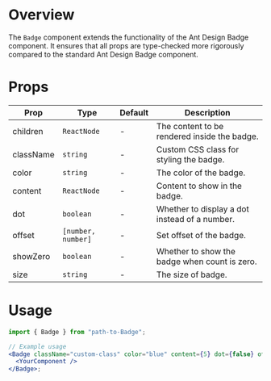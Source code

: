 # Overview

The `Badge` component extends the functionality of the Ant Design Badge component. It ensures that all props are type-checked more rigorously compared to the standard Ant Design Badge component.

# Props

| Prop      | Type               | Default | Description                                   |
| --------- | ------------------ | ------- | --------------------------------------------- |
| children  | `ReactNode`        | -       | The content to be rendered inside the badge.  |
| className | `string`           | -       | Custom CSS class for styling the badge.       |
| color     | `string`           | -       | The color of the badge.                       |
| content   | `ReactNode`        | -       | Content to show in the badge.                 |
| dot       | `boolean`          | -       | Whether to display a dot instead of a number. |
| offset    | `[number, number]` | -       | Set offset of the badge.                      |
| showZero  | `boolean`          | -       | Whether to show the badge when count is zero. |
| size      | `string`           | -       | The size of badge.                            |

# Usage

```jsx
import { Badge } from "path-to-Badge";

// Example usage
<Badge className="custom-class" color="blue" content={5} dot={false} offset={[10, 10]} showZero={true}>
  <YourComponent />
</Badge>;
```
